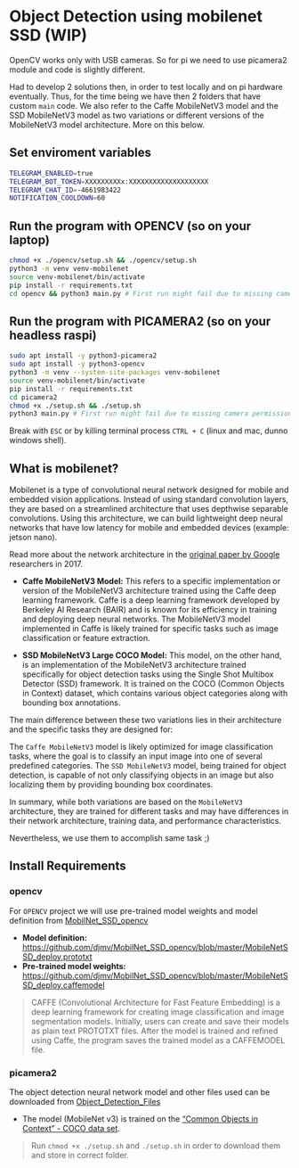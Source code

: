 # Object Detection using mobilenet SSD (WIP)

OpenCV works only with USB cameras. So for pi we need to use picamera2 module and code is slightly different.

Had to develop 2 solutions then, in order to test locally and on pi hardware eventually.
Thus, for the time being we have then 2 folders that have custom `main` code. We also refer to the Caffe MobileNetV3 model and the SSD MobileNetV3 model as two variations or different versions of the MobileNetV3 model architecture. More on this below.

## Set enviroment variables

```bash
TELEGRAM_ENABLED=true
TELEGRAM_BOT_TOKEN=XXXXXXXXXx:XXXXXXXXXXXXXXXXXXXX
TELEGRAM_CHAT_ID=-4661983422
NOTIFICATION_COOLDOWN=60
```

## Run the program with OPENCV (so on your laptop)

```bash
chmod +x ./opencv/setup.sh && ./opencv/setup.sh
python3 -m venv venv-mobilenet
source venv-mobilenet/bin/activate
pip install -r requirements.txt
cd opencv && python3 main.py # First run might fail due to missing camera permission
```

## Run the program with PICAMERA2 (so on your headless raspi)

```bash
sudo apt install -y python3-picamera2
sudo apt install -y python3-opencv
python3 -m venv --system-site-packages venv-mobilenet
source venv-mobilenet/bin/activate
pip install -r requirements.txt
cd picamera2 
chmod +x ./setup.sh && ./setup.sh
python3 main.py # First run might fail due to missing camera permission
```

Break with `ESC` or by killing terminal process `CTRL + C` (linux and mac, dunno windows shell).

## What is mobilenet?

Mobilenet is a type of convolutional neural network designed for mobile and embedded vision applications. Instead of using standard convolution layers, they are based on a streamlined architecture that uses depthwise separable convolutions. Using this architecture, we can build lightweight deep neural networks that have low latency for mobile and embedded devices (example: jetson nano).

Read more about the network architecture in the [original paper by Google](https://arxiv.org/abs/1704.04861v1) researchers in 2017.

- **Caffe MobileNetV3 Model:** This refers to a specific implementation or version of the MobileNetV3 architecture trained using the Caffe deep learning framework. Caffe is a deep learning framework developed by Berkeley AI Research (BAIR) and is known for its efficiency in training and deploying deep neural networks. The MobileNetV3 model implemented in Caffe is likely trained for specific tasks such as image classification or feature extraction.

- **SSD MobileNetV3 Large COCO Model:** This model, on the other hand, is an implementation of the MobileNetV3 architecture trained specifically for object detection tasks using the Single Shot Multibox Detector (SSD) framework. It is trained on the COCO (Common Objects in Context) dataset, which contains various object categories along with bounding box annotations.

The main difference between these two variations lies in their architecture and the specific tasks they are designed for:

The `Caffe MobileNetV3` model is likely optimized for image classification tasks, where the goal is to classify an input image into one of several predefined categories.
The `SSD MobileNetV3` model, being trained for object detection, is capable of not only classifying objects in an image but also localizing them by providing bounding box coordinates.

In summary, while both variations are based on the `MobileNetV3` architecture, they are trained for different tasks and may have differences in their network architecture, training data, and performance characteristics.

Nevertheless, we use them to accomplish same task ;)

## Install Requirements

### opencv

For `OPENCV` project we will use pre-trained model weights and model definition from [MobilNet_SSD_opencv](https://github.com/djmv/MobilNet_SSD_opencv)

- **Model definition:** https://github.com/djmv/MobilNet_SSD_opencv/blob/master/MobileNetSSD_deploy.prototxt
- **Pre-trained model weights:** https://github.com/djmv/MobilNet_SSD_opencv/blob/master/MobileNetSSD_deploy.caffemodel

> CAFFE (Convolutional Architecture for Fast Feature Embedding) is a deep learning framework for creating image classification and image segmentation models. Initially, users can create and save their models as plain text PROTOTXT files. After the model is trained and refined using Caffe, the program saves the trained model as a CAFFEMODEL file.

### picamera2

The object detection neural network model and other files used can be downloaded from [Object_Detection_Files](https://core-electronics.com.au/media/kbase/491/Object_Detection_Files.zip)

- The model (MobileNet v3) is trained on the [“Common Objects in Context” - COCO data set](https://cocodataset.org/#home).

> Run `chmod +x ./setup.sh` and `./setup.sh` in order to download them and store in correct folder.
